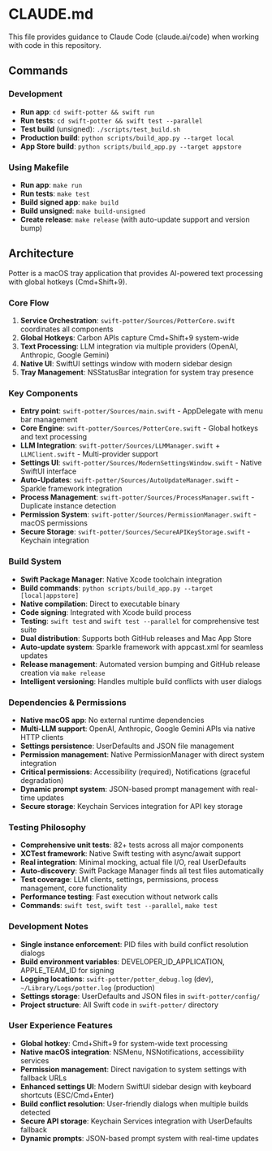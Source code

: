 # CLAUDE.md

This file provides guidance to Claude Code (claude.ai/code) when working with code in this repository.

## Commands

### Development
- **Run app**: `cd swift-potter && swift run`
- **Run tests**: `cd swift-potter && swift test --parallel`
- **Test build** (unsigned): `./scripts/test_build.sh`
- **Production build**: `python scripts/build_app.py --target local`
- **App Store build**: `python scripts/build_app.py --target appstore`

### Using Makefile
- **Run app**: `make run`
- **Run tests**: `make test`
- **Build signed app**: `make build`
- **Build unsigned**: `make build-unsigned`
- **Create release**: `make release` (with auto-update support and version bump)

## Architecture

Potter is a macOS tray application that provides AI-powered text processing with global hotkeys (Cmd+Shift+9).

### Core Flow
1. **Service Orchestration**: `swift-potter/Sources/PotterCore.swift` coordinates all components
2. **Global Hotkeys**: Carbon APIs capture Cmd+Shift+9 system-wide
3. **Text Processing**: LLM integration via multiple providers (OpenAI, Anthropic, Google Gemini)
4. **Native UI**: SwiftUI settings window with modern sidebar design
5. **Tray Management**: NSStatusBar integration for system tray presence

### Key Components
- **Entry point**: `swift-potter/Sources/main.swift` - AppDelegate with menu bar management
- **Core Engine**: `swift-potter/Sources/PotterCore.swift` - Global hotkeys and text processing
- **LLM Integration**: `swift-potter/Sources/LLMManager.swift` + `LLMClient.swift` - Multi-provider support
- **Settings UI**: `swift-potter/Sources/ModernSettingsWindow.swift` - Native SwiftUI interface
- **Auto-Updates**: `swift-potter/Sources/AutoUpdateManager.swift` - Sparkle framework integration
- **Process Management**: `swift-potter/Sources/ProcessManager.swift` - Duplicate instance detection
- **Permission System**: `swift-potter/Sources/PermissionManager.swift` - macOS permissions
- **Secure Storage**: `swift-potter/Sources/SecureAPIKeyStorage.swift` - Keychain integration

### Build System
- **Swift Package Manager**: Native Xcode toolchain integration
- **Build commands**: `python scripts/build_app.py --target [local|appstore]`
- **Native compilation**: Direct to executable binary
- **Code signing**: Integrated with Xcode build process
- **Testing**: `swift test` and `swift test --parallel` for comprehensive test suite
- **Dual distribution**: Supports both GitHub releases and Mac App Store
- **Auto-update system**: Sparkle framework with appcast.xml for seamless updates
- **Release management**: Automated version bumping and GitHub release creation via `make release`
- **Intelligent versioning**: Handles multiple build conflicts with user dialogs

### Dependencies & Permissions
- **Native macOS app**: No external runtime dependencies
- **Multi-LLM support**: OpenAI, Anthropic, Google Gemini APIs via native HTTP clients
- **Settings persistence**: UserDefaults and JSON file management
- **Permission management**: Native PermissionManager with direct system integration
- **Critical permissions**: Accessibility (required), Notifications (graceful degradation)
- **Dynamic prompt system**: JSON-based prompt management with real-time updates
- **Secure storage**: Keychain Services integration for API key storage

### Testing Philosophy
- **Comprehensive unit tests**: 82+ tests across all major components
- **XCTest framework**: Native Swift testing with async/await support
- **Real integration**: Minimal mocking, actual file I/O, real UserDefaults
- **Auto-discovery**: Swift Package Manager finds all test files automatically
- **Test coverage**: LLM clients, settings, permissions, process management, core functionality
- **Performance testing**: Fast execution without network calls
- **Commands**: `swift test`, `swift test --parallel`, `make test`

### Development Notes
- **Single instance enforcement**: PID files with build conflict resolution dialogs
- **Build environment variables**: DEVELOPER_ID_APPLICATION, APPLE_TEAM_ID for signing
- **Logging locations**: `swift-potter/potter_debug.log` (dev), `~/Library/Logs/potter.log` (production)
- **Settings storage**: UserDefaults and JSON files in `swift-potter/config/`
- **Project structure**: All Swift code in `swift-potter/` directory

### User Experience Features
- **Global hotkey**: Cmd+Shift+9 for system-wide text processing
- **Native macOS integration**: NSMenu, NSNotifications, accessibility services
- **Permission management**: Direct navigation to system settings with fallback URLs
- **Enhanced settings UI**: Modern SwiftUI sidebar design with keyboard shortcuts (ESC/Cmd+Enter)
- **Build conflict resolution**: User-friendly dialogs when multiple builds detected
- **Secure API storage**: Keychain Services integration with UserDefaults fallback
- **Dynamic prompts**: JSON-based prompt system with real-time updates